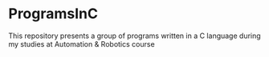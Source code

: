 # ProgramsInC
This repository presents a group of programs written in a C language during my studies at Automation &amp; Robotics course
